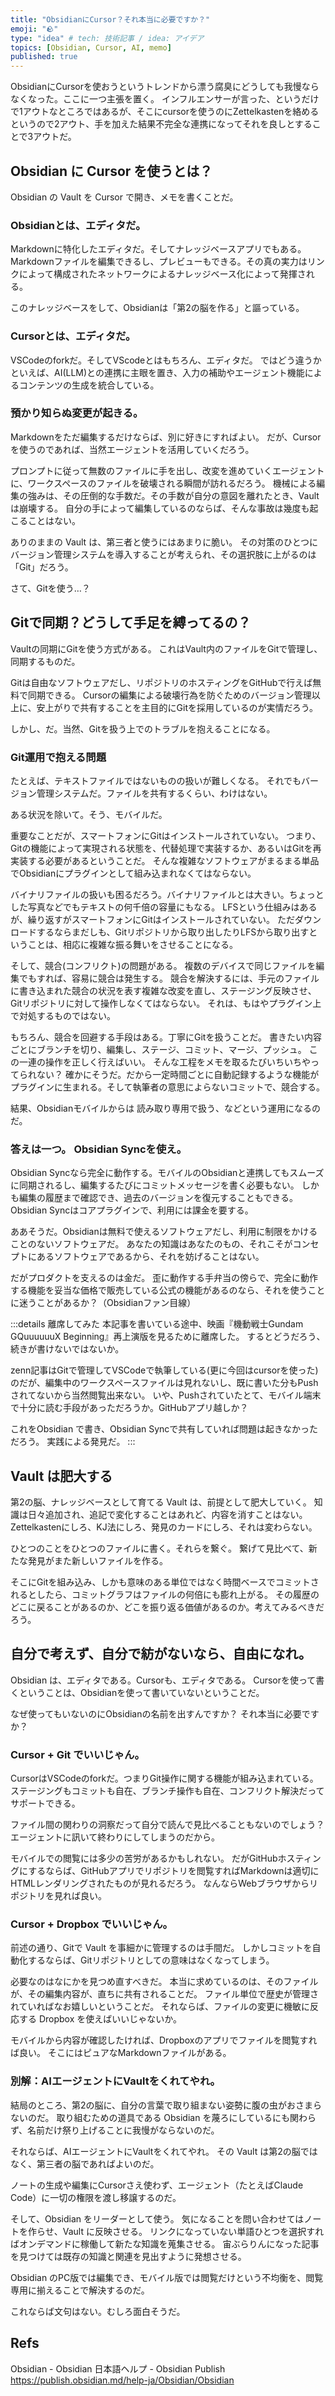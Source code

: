 ```yaml
---
title: "ObsidianにCursor？それ本当に必要ですか？"
emoji: "🪨"
type: "idea" # tech: 技術記事 / idea: アイデア
topics: [Obsidian, Cursor, AI, memo]
published: true
---
```


ObsidianにCursorを使おうというトレンドから漂う腐臭にどうしても我慢ならなくなった。ここに一つ主張を置く。
インフルエンサーが言った、というだけで1アウトなところではあるが、そこにcursorを使うのにZettelkastenを絡めるというので2アウト、手を加えた結果不完全な連携になってそれを良しとすることで3アウトだ。

## Obsidian に Cursor を使うとは？

Obsidian の Vault を Cursor で開き、メモを書くことだ。

### Obsidianとは、エディタだ。

Markdownに特化したエディタだ。そしてナレッジベースアプリでもある。
Markdownファイルを編集できるし、プレビューもできる。その真の実力はリンクによって構成されたネットワークによるナレッジベース化によって発揮される。

このナレッジベースをして、Obsidianは「第2の脳を作る」と謳っている。

### Cursorとは、エディタだ。

VSCodeのforkだ。そしてVScodeとはもちろん、エディタだ。
ではどう違うかといえば、AI(LLM)との連携に主眼を置き、入力の補助やエージェント機能によるコンテンツの生成を統合している。

### 預かり知らぬ変更が起きる。

Markdownをただ編集するだけならば、別に好きにすればよい。
だが、Cursorを使うのであれば、当然エージェントを活用していくだろう。

プロンプトに従って無数のファイルに手を出し、改変を進めていくエージェントに、ワークスペースのファイルを破壊される瞬間が訪れるだろう。
機械による編集の強みは、その圧倒的な手数だ。その手数が自分の意図を離れたとき、Vaultは崩壊する。
自分の手によって編集しているのならば、そんな事故は幾度も起こることはない。

ありのままの Vault は、第三者と使うにはあまりに脆い。
その対策のひとつにバージョン管理システムを導入することが考えられ、その選択肢に上がるのは「Git」だろう。

さて、Gitを使う…？


## Gitで同期？どうして手足を縛ってるの？

Vaultの同期にGitを使う方式がある。
これはVault内のファイルをGitで管理し、同期するものだ。

Gitは自由なソフトウェアだし、リポジトリのホスティングをGitHubで行えば無料で同期できる。
Cursorの編集による破壊行為を防ぐためのバージョン管理以上に、安上がりで共有することを主目的にGitを採用しているのが実情だろう。

しかし、だ。当然、Gitを扱う上でのトラブルを抱えることになる。

### Git運用で抱える問題

たとえば、テキストファイルではないものの扱いが難しくなる。
それでもバージョン管理システムだ。ファイルを共有するくらい、わけはない。

ある状況を除いて。そう、モバイルだ。

重要なことだが、スマートフォンにGitはインストールされていない。
つまり、Gitの機能によって実現される状態を、代替処理で実装するか、あるいはGitを再実装する必要があるということだ。
そんな複雑なソフトウェアがまるまる単品でObsidianにプラグインとして組み込まれなくてはならない。

バイナリファイルの扱いも困るだろう。バイナリファイルとは大きい。ちょっとした写真などでもテキストの何千倍の容量にもなる。
LFSという仕組みはあるが、繰り返すがスマートフォンにGitはインストールされていない。
ただダウンロードするならまだしも、Gitリポジトリから取り出したりLFSから取り出すということは、相応に複雑な振る舞いをさせることになる。

そして、競合(コンフリクト)の問題がある。
複数のデバイスで同じファイルを編集でもすれば、容易に競合は発生する。
競合を解決するには、手元のファイルに書き込まれた競合の状況を表す複雑な改変を直し、ステージング反映させ、Gitリポジトリに対して操作しなくてはならない。
それは、もはやプラグイン上で対処するものではない。

もちろん、競合を回避する手段はある。丁寧にGitを扱うことだ。
書きたい内容ごとにブランチを切り、編集し、ステージ、コミット、マージ、プッシュ。 この一連の操作を正しく行えばいい。
そんな工程をメモを取るたびいちいちやってられない？
確かにそうだ。だから一定時間ごとに自動記録するような機能がプラグインに生まれる。そして執筆者の意思によらないコミットで、競合する。

結果、Obsidianモバイルからは 読み取り専用で扱う、などという運用になるのだ。

### 答えは一つ。 Obsidian Syncを使え。

Obsidian Syncなら完全に動作する。モバイルのObsidianと連携してもスムーズに同期されるし、編集するたびにコミットメッセージを書く必要もない。
しかも編集の履歴まで確認でき、過去のバージョンを復元することもできる。
Obsidian Syncはコアプラグインで、利用には課金を要する。

ああそうだ。Obsidianは無料で使えるソフトウェアだし、利用に制限をかけることのないソフトウェアだ。
あなたの知識はあなたのもの、それこそがコンセプトにあるソフトウェアであるから、それを妨げることはない。

だがプロダクトを支えるのは金だ。
歪に動作する手弁当の傍らで、完全に動作する機能を妥当な価格で販売している公式の機能があるのなら、それを使うことに迷うことがあるか？（Obsidianファン目線）

:::details 離席してみた
本記事を書いている途中、映画『機動戦士Gundam GQuuuuuuX Beginning』再上演版を見るために離席した。 するとどうだろう、続きが書けないではないか。

zenn記事はGitで管理してVSCodeで執筆している(更に今回はcursorを使った)のだが、編集中のワークスペースファイルは見れないし、既に書いた分もPushされてないから当然閲覧出来ない。
いや、Pushされていたとて、モバイル端末で十分に読む手段があっただろうか。GitHubアプリ越しか？

これをObsidian で書き、Obsidian Syncで共有していれば問題は起きなかっただろう。
実践による発見だ。
:::

## Vault は肥大する

第2の脳、ナレッジベースとして育てる Vault は、前提として肥大していく。
知識は日々追加され、追記で変化することはあれど、内容を消すことはない。
Zettelkastenにしろ、KJ法にしろ、発見のカードにしろ、それは変わらない。

ひとつのことをひとつのファイルに書く。それらを繋ぐ。
繋げて見比べて、新たな発見がまた新しいファイルを作る。

そこにGitを組み込み、しかも意味のある単位ではなく時間ベースでコミットされるとしたら、コミットグラフはファイルの何倍にも膨れ上がる。
その履歴のどこに戻ることがあるのか、どこを振り返る価値があるのか。考えてみるべきだろう。


## 自分で考えず、自分で紡がないなら、自由になれ。

Obsidian は、エディタである。Cursorも、エディタである。
Cursorを使って書くということは、Obsidianを使って書いていないということだ。

なぜ使ってもいないのにObsidianの名前を出すんですか？
それ本当に必要ですか？

### Cursor + Git でいいじゃん。

CursorはVSCodeのforkだ。つまりGit操作に関する機能が組み込まれている。
ステージングもコミットも自在、ブランチ操作も自在、コンフリクト解決だってサポートできる。

ファイル間の関わりの洞察だって自分で読んで見比べることもないのでしょう？エージェントに訊いて終わりにしてしまうのだから。

モバイルでの閲覧には多少の苦労があるかもしれない。
だがGitHubホスティングにするならば、GitHubアプリでリポジトリを閲覧すればMarkdownは適切にHTMLレンダリングされたものが見れるだろう。
なんならWebブラウザからリポジトリを見れば良い。

### Cursor + Dropbox でいいじゃん。

前述の通り、Gitで Vault を事細かに管理するのは手間だ。
しかしコミットを自動化するならば、Gitリポジトリとしての意味はなくなってしまう。

必要なのはなにかを見つめ直すべきだ。
本当に求めているのは、そのファイルが、その編集内容が、直ちに共有されることだ。
ファイル単位で歴史が管理されていればなお嬉しいということだ。
それならば、ファイルの変更に機敏に反応する Dropbox を使えばいいじゃないか。

モバイルから内容が確認したければ、Dropboxのアプリでファイルを閲覧すれば良い。
そこにはピュアなMarkdownファイルがある。

### 別解：AIエージェントにVaultをくれてやれ。

結局のところ、第2の脳に、自分の言葉で取り組まない姿勢に腹の虫がおさまらないのだ。
取り組むための道具である Obsidian を蔑ろにしているにも関わらず、名前だけ祭り上げることに我慢がならないのだ。

それならば、AIエージェントにVaultをくれてやれ。
その Vault は第2の脳ではなく、第三者の脳であればよいのだ。

ノートの生成や編集にCursorさえ使わず、エージェント（たとえばClaude Code）に一切の権限を渡し移譲するのだ。

そして、Obsidian をリーダーとして使う。
気になることを問い合わせてはノートを作らせ、Vault に反映させる。
リンクになっていない単語ひとつを選択すればオンデマンドに稼働して新たな知識を蒐集させる。
宙ぶらりんになった記事を見つけては既存の知識と関連を見出すように発想させる。

Obsidian のPC版では編集でき、モバイル版では閲覧だけという不均衡を、閲覧専用に揃えることで解決するのだ。

これならば文句はない。むしろ面白そうだ。

## Refs

Obsidian - Obsidian 日本語ヘルプ - Obsidian Publish
https://publish.obsidian.md/help-ja/Obsidian/Obsidian
